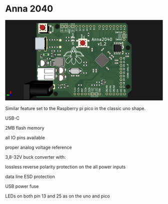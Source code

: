 # Anna 2040

![board](F.png)

Similar feature set to the Raspberry pi pico in the classic uno shape.

USB-C

2MB flash memory

all IO pins available

proper analog voltage reference

3,8-32V buck converter with:

lossless reverse polarity protection on the all power inputs

data line ESD protection

USB power fuse

LEDs on both pin 13 and 25 as on the uno and pico